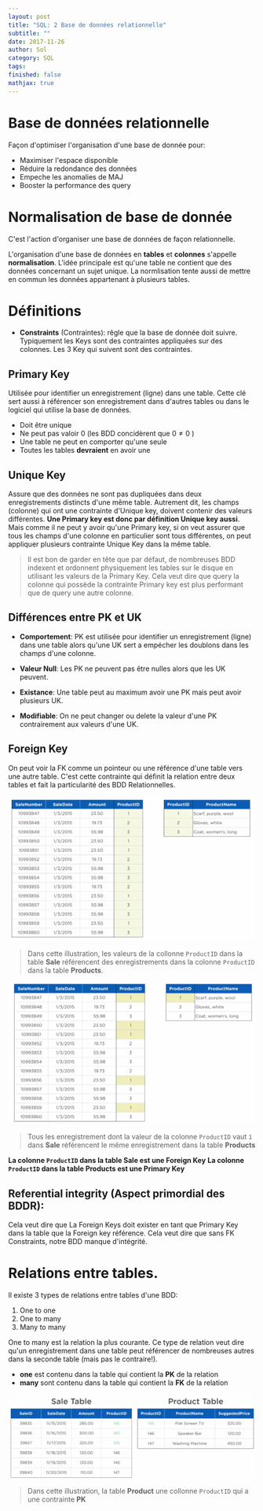 ```yaml
---
layout: post
title: "SQL: 2 Base de données relationnelle"
subtitle: ""
date: 2017-11-26
author: Sol
category: SQL
tags: 
finished: false
mathjax: true
---
```


# Base de données relationnelle

Façon d'optimiser l'organisation d'une base de donnée pour:
* Maximiser l'espace disponible
* Réduire la redondance des données
* Empeche les anomalies de MAJ
* Booster la performance des query


# Normalisation de base de donnée

C'est l'action d'organiser une base de données de façon relationnelle.

L'organisation d'une base de données en **tables** et **colonnes** s'appelle **normalisation**. L'idée principale est qu'une table ne contient que des données concernant un sujet unique. La normlisation tente aussi de mettre en commun les données appartenant à plusieurs tables.


# Définitions

* **Constraints** (Contraintes): rêgle que la base de donnée doit suivre. Typiquement les Keys sont des contraintes appliquées sur des colonnes. Les 3 Key qui suivent sont des contraintes.

## Primary Key
Utilisée pour identifier un enregistrement (ligne) dans une table. Cette clé sert aussi à référencer son enregistrement dans d'autres tables ou dans le logiciel qui utilise la base de données.

* Doit être unique
* Ne peut pas valoir 0 (les BDD concidèrent que $0\neq0$ )
* Une table ne peut en comporter qu'une seule
* Toutes les tables **devraient** en avoir une

## Unique Key

Assure que des données ne sont pas dupliquées dans deux enregistrements distincts d'une même table. Autrement dit, les champs (colonne) qui ont une contrainte d'Unique key, doivent contenir des valeurs différentes. **Une Primary key est donc par définition Unique key aussi**. Mais comme il ne peut y avoir qu'une Primary key, si on veut assurer que tous les champs d'une colonne en particulier sont tous différentes, on peut appliquer plusieurs contrainte Unique Key dans la même table.

> Il est bon de garder en tête que par défaut, de nombreuses BDD indexent et ordonnent physiquement les tables sur le disque en utilisant les valeurs de la Primary Key. Cela veut dire que query la colonne qui possède la contrainte Primary key est plus performant que de query une autre colonne.

## Différences entre PK et UK

* **Comportement**: PK est utilisée pour identifier un enregistrement (ligne) dans une table alors qu'une UK sert a empécher les doublons dans les champs d'une colonne.

* **Valeur Null**: Les PK ne peuvent pas être nulles alors que les UK peuvent.

* **Existance**: Une table peut au maximum avoir une PK mais peut avoir plusieurs UK.

* **Modifiable**: On ne peut changer ou delete la valeur d'une PK contrairement aux valeurs d'une UK.

## Foreign Key

On peut voir la FK comme un pointeur ou une référence d'une table vers une autre table. C'est cette contrainte qui définit la relation entre deux tables et fait la particularité des BDD Relationnelles.

<img src="/00illustrations/RDB/fk1.png" align="" height="size">

> Dans cette illustration, les valeurs de la collonne `ProductID` dans la table **Sale** référencent des enregistrements dans la colonne `ProductID` dans la table **Products**.

<img src="/00illustrations/RDB/fk2.png" align="" height="size">

> Tous les enregistrement dont la valeur de la colonne `ProductID` vaut `1` dans **Sale** référencent le même enregistrement dans la table **Products**


**La colonne `ProductID` dans la table Sale est une Foreign Key**
**La colonne `ProductID` dans la table Products est une Primary Key**

## Referential integrity (Aspect primordial des BDDR): 

Cela veut dire que La Foreign Keys doit exister en tant que Primary Key dans la table que la Foreign key référence. Cela veut dire que sans FK Constraints, notre BDD manque d'intégrité.

# Relations entre tables.

Il existe 3 types de relations entre tables d'une BDD:

1. One to one
2. One to many
3. Many to many

One to many est la relation la plus courante. Ce type de relation veut dire qu'un enregistrement dans une table peut référencer de nombreuses autres dans la seconde table (mais pas le contraire!).
* **one** est contenu dans la table qui contient la **PK** de la relation
* **many** sont contenu dans la table qui contient la **FK** de la relation

<img src="/00illustrations/RDB/oneToMany01.png" align="" height="size">

> Dans cette illustration, la table **Product** une collonne `ProductID` qui a une contrainte **PK**